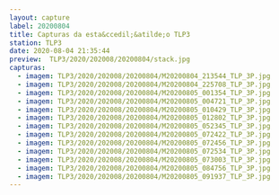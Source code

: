 ```yaml
---
layout: capture
label: 20200804
title: Capturas da esta&ccedil;&atilde;o TLP3
station: TLP3
date: 2020-08-04 21:35:44
preview:  TLP3/2020/202008/20200804/stack.jpg
capturas:
  - imagem: TLP3/2020/202008/20200804/M20200804_213544_TLP_3P.jpg
  - imagem: TLP3/2020/202008/20200804/M20200804_225708_TLP_3P.jpg
  - imagem: TLP3/2020/202008/20200804/M20200805_001354_TLP_3P.jpg
  - imagem: TLP3/2020/202008/20200804/M20200805_004721_TLP_3P.jpg
  - imagem: TLP3/2020/202008/20200804/M20200805_010429_TLP_3P.jpg
  - imagem: TLP3/2020/202008/20200804/M20200805_012802_TLP_3P.jpg
  - imagem: TLP3/2020/202008/20200804/M20200805_052345_TLP_3P.jpg
  - imagem: TLP3/2020/202008/20200804/M20200805_072422_TLP_3P.jpg
  - imagem: TLP3/2020/202008/20200804/M20200805_072456_TLP_3P.jpg
  - imagem: TLP3/2020/202008/20200804/M20200805_072534_TLP_3P.jpg
  - imagem: TLP3/2020/202008/20200804/M20200805_073003_TLP_3P.jpg
  - imagem: TLP3/2020/202008/20200804/M20200805_084756_TLP_3P.jpg
  - imagem: TLP3/2020/202008/20200804/M20200805_091937_TLP_3P.jpg
---
```

